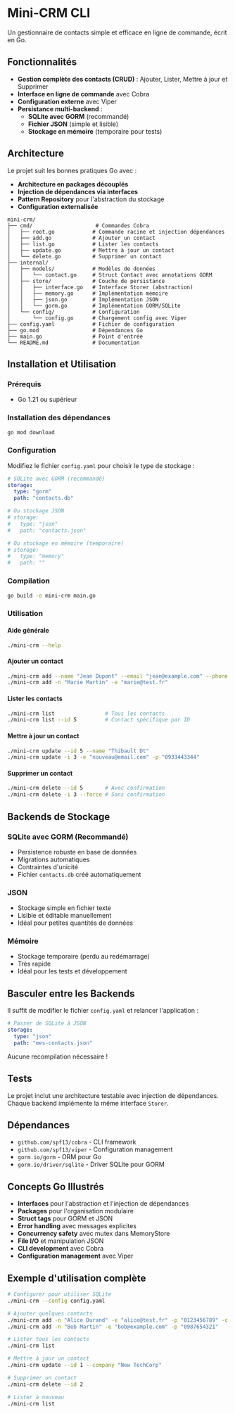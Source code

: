 # Mini-CRM CLI

Un gestionnaire de contacts simple et efficace en ligne de commande, écrit en Go.

## Fonctionnalités

- **Gestion complète des contacts (CRUD)** : Ajouter, Lister, Mettre à jour et Supprimer
- **Interface en ligne de commande** avec Cobra
- **Configuration externe** avec Viper
- **Persistance multi-backend** :
  - **SQLite avec GORM** (recommandé)
  - **Fichier JSON** (simple et lisible)
  - **Stockage en mémoire** (temporaire pour tests)

## Architecture

Le projet suit les bonnes pratiques Go avec :
- **Architecture en packages découplés**
- **Injection de dépendances via interfaces**
- **Pattern Repository** pour l'abstraction du stockage
- **Configuration externalisée**

```
mini-crm/
├── cmd/                    # Commandes Cobra
│   ├── root.go            # Commande racine et injection dépendances  
│   ├── add.go             # Ajouter un contact
│   ├── list.go            # Lister les contacts
│   ├── update.go          # Mettre à jour un contact
│   └── delete.go          # Supprimer un contact
├── internal/
│   ├── models/            # Modèles de données
│   │   └── contact.go     # Struct Contact avec annotations GORM
│   ├── store/             # Couche de persistance
│   │   ├── interface.go   # Interface Storer (abstraction)
│   │   ├── memory.go      # Implémentation mémoire
│   │   ├── json.go        # Implémentation JSON
│   │   └── gorm.go        # Implémentation GORM/SQLite
│   └── config/            # Configuration
│       └── config.go      # Chargement config avec Viper
├── config.yaml            # Fichier de configuration
├── go.mod                 # Dépendances Go
├── main.go                # Point d'entrée
└── README.md              # Documentation
```

## Installation et Utilisation

### Prérequis
- Go 1.21 ou supérieur

### Installation des dépendances
```bash
go mod download
```

### Configuration

Modifiez le fichier `config.yaml` pour choisir le type de stockage :

```yaml
# SQLite avec GORM (recommandé)
storage:
  type: "gorm"
  path: "contacts.db"

# Ou stockage JSON
# storage:
#   type: "json"  
#   path: "contacts.json"

# Ou stockage en mémoire (temporaire)
# storage:
#   type: "memory"
#   path: ""
```

### Compilation
```bash
go build -o mini-crm main.go
```

### Utilisation

#### Aide générale
```bash
./mini-crm --help
```

#### Ajouter un contact
```bash
./mini-crm add --name "Jean Dupont" --email "jean@example.com" --phone "0123456789" --company "ACME Corp"
./mini-crm add -n "Marie Martin" -e "marie@test.fr"
```

#### Lister les contacts
```bash
./mini-crm list                # Tous les contacts
./mini-crm list --id 5         # Contact spécifique par ID
```

#### Mettre à jour un contact
```bash
./mini-crm update --id 5 --name "Thibault Dt"
./mini-crm update -i 3 -e "nouveau@email.com" -p "0933443344"
```

#### Supprimer un contact
```bash
./mini-crm delete --id 5       # Avec confirmation
./mini-crm delete -i 3 --force # Sans confirmation
```

## Backends de Stockage

### SQLite avec GORM (Recommandé)
- Persistence robuste en base de données
- Migrations automatiques
- Contraintes d'unicité
- Fichier `contacts.db` créé automatiquement

### JSON
- Stockage simple en fichier texte
- Lisible et éditable manuellement
- Idéal pour petites quantités de données

### Mémoire
- Stockage temporaire (perdu au redémarrage)
- Très rapide
- Idéal pour les tests et développement

## Basculer entre les Backends

Il suffit de modifier le fichier `config.yaml` et relancer l'application :

```yaml
# Passer de SQLite à JSON
storage:
  type: "json"
  path: "mes-contacts.json"
```

Aucune recompilation nécessaire !

## Tests

Le projet inclut une architecture testable avec injection de dépendances. Chaque backend implémente la même interface `Storer`.

## Dépendances

- `github.com/spf13/cobra` - CLI framework
- `github.com/spf13/viper` - Configuration management
- `gorm.io/gorm` - ORM pour Go
- `gorm.io/driver/sqlite` - Driver SQLite pour GORM

## Concepts Go Illustrés

- **Interfaces** pour l'abstraction et l'injection de dépendances
- **Packages** pour l'organisation modulaire  
- **Struct tags** pour GORM et JSON
- **Error handling** avec messages explicites
- **Concurrency safety** avec mutex dans MemoryStore
- **File I/O** et manipulation JSON
- **CLI development** avec Cobra
- **Configuration management** avec Viper

## Exemple d'utilisation complète

```bash
# Configurer pour utiliser SQLite
./mini-crm --config config.yaml

# Ajouter quelques contacts
./mini-crm add -n "Alice Durand" -e "alice@test.fr" -p "0123456789" -c "TechCorp"
./mini-crm add -n "Bob Martin" -e "bob@example.com" -p "0987654321"

# Lister tous les contacts
./mini-crm list

# Mettre à jour un contact
./mini-crm update --id 1 --company "New TechCorp"

# Supprimer un contact  
./mini-crm delete --id 2

# Lister à nouveau
./mini-crm list
```